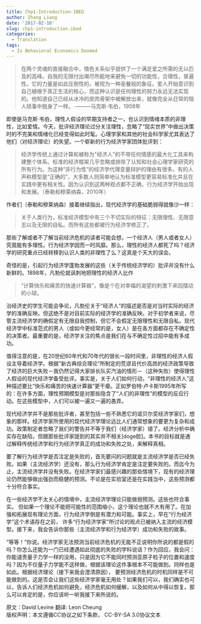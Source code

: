 ```yaml
---
title: Chp1-Introduction-IBED
author: Zhang Liang
date: '2017-02-10'
slug: chp1-introduction-ibed
categories:
  - Translation
tags:
  - Is Behavioral Economics Doomed
---
```

> 在两个灵魂的直接融合中，情色关系似乎提供了一个满足爱之所需的无以匹及的高峰。自我的无限付出竭尽所能地来避免一切的功能性，合理性，普遍性。它的力量是如此压倒性的，被视为一种圣餐般的象征。爱人开始意识到自己植根于真正生活的核心，而这种认识是任何理性的努力永远无法实现的。他知道自己已经从冰冷的皮肉骨架中被解放出来，就像完全从日常的恼人琐事中脱身了一样。 ———马克斯·韦伯，1958年

即使是马克斯·韦伯，理性人假设的早期支持者之一，也认识到情绪本质的非理性，比如爱情。今天，批评经济理论过分关注理性，忽略了“现实世界”中做出决策时的不完美和情绪化已经变得如此时髦。心理学家和其他的社会科学家尤其表达了他们（对经济理论）的失望。一个崭新的行为经济学家团体批评到：

> 经济学传统上通过计算和被称为"经济人"的不带任何情感的最大化工具来构建整个体系。标准的经济框架几乎忽略或排除了认知和社会心理学家研究的所有行为。为这种“非行为性”的经济学代理变量辩护的理由有很多。有的人声称模型是“正确的”，大多数人则简单地认为标准模型更容易标准化并且在实践中更有相关性。因为认识到这两种观点都不正确，行为经济学开始出现和发展。（泰勒和穆莱纳森，2010年）

作者们（泰勒和穆莱纳森）接着继续指出，现代经济学的基础脆弱得就像沙一样：

> 关于人类行为，标准经济模型中有三个不切实际的特征：无限理性、无限意志以及无限的自私。而所有这些都被行为经济学修正了。

那些了解或者不了解当前经济危机的读者可能会想，一个经济人（男人或者女人）究竟能有多理性。行为经济学因而一时风靡。那么，理性的经济人都死了吗？经济学的研究重点已经转移到认识人类的非理性了么？这真是个天大的误会。

奇怪的是，引起行为经济学蓬勃发展的这些（关于传统经济学的）批评并没有什么新鲜的。1898年，凡勃伦就讽刺地把理性的经济人比作

> “计算快乐和痛苦的快速计算器”，像是个在对幸福的渴望的刺激下来回摆动的小球。

治经济史的学生可能会争论，凡勃伦关于“经济人”的描述是否是对当时实际的经济学的准确反映。但这绝不是对目前实际的经济学的准确反映。对于初学者来说，尽管主流经济学的确假定有无限自我控制，但它不会假定无限理性和无限自私。现代经济学中标准范式的男人（或如今更经常的是，女人）是在各方面都存在不确定性的决策者。最重要的是，经济学关注的焦点是我们在与不确定性过招中能有多成功。

值得注意的是，在20世纪60年代和70年代的很长一段时间里，非理性的经济人假设主导着经济学。根据“新古典综合理论”所制定的荒谬且代价高昂的经济政策导致了经济的巨大失败－我仍然记得大家排长队买汽油的情形－（这种失败）使得理性人假设的现代经济学备受批评。事实是，关于人们如何行动，“非理性的经济人”这种描述要比“快乐和痛苦的快速计算器”更干瘪。正如罗伯特·卢卡斯1995年所写的：在许多方面，理性预期模型是对那些隐含了“人们的非理性”的模型的反应行动。在这些模型中，人们可以被一遍又一遍的愚弄。

现代经济学并不是那些批评者，甚至包括一些不熟悉它的诺贝尔奖经济学家们，想象的那样。经济学家所使用的现代经济学理论远比人们通常想象的要更为复杂和成功。政策制定者忽略了我们的警告并不等于我们（经济学家）错了。经济分析中确实存在缺陷，但跟那些批评家提到的其实并不相关[doge脸]。本书的目标就是通过解释传统经济学和行为经济学真正的成功和失败之处，来解释真相。

要了解行为经济学是否注定是失败的，首先要问的问题就是主流经济学是否已经失败。如果（主流经济学）还没有，那么行为经济学肯定是注定要失败的。而迄今为止，主流经济学并没有失败。在经济学家们最感兴趣的那些情境下，现有的经济理论仍然能够做出强劲而稳健的预测。不论是在实验室还是在实践当中，这些预测都十分符合事实。

在一些经济学不太关心的情境中，主流经济学理论只能做弱预测。这些也符合事实。 但如果一个理论不能把可能性的范围缩小，这个理论也就不大有用了。在加强和拓展现有理论方面，行为经济学倒是有潜力和可能。事实上，早在“行为经济学”这个术语存在之前， 许多“行为经济学家”所讨论的观点已被纳入主流的经济模型。接下来，我会告诉你那些（主流经济学和行为经济学）成功和失败的故事。

“等等！”你说。经济学家无法预测当前经济危机的无能不正说明你所说的都是假的吗？你怎么还能为一门已经遭遇如此彻底的失败的学科说话？作为回应，我会问：你能谴责量子力学一样的没用，只是因为它不能同时预测亚原子粒子的位置和速度吗？因为不仅量子力学能不这样做，根据该理论这件事根本不可能做到。同样也是如此。根据经济理论（接下来我会澄清原因）， 要预测经济危机的时机同样是不可能做到的。这是否会让我们这些经济学家毫无用处？如果我们可以，我们确实也可以，告诉人们经济危机如何避免，经济危机如何缓解，以及如何从中得以恢复。那么可以肯定的是，你应该听一听我接下来所说的。

原文：David Levine 翻译: Leon Cheung  
版权声明：本文遵循CC协议之如下条款， CC-BY-SA 3.0协议文本